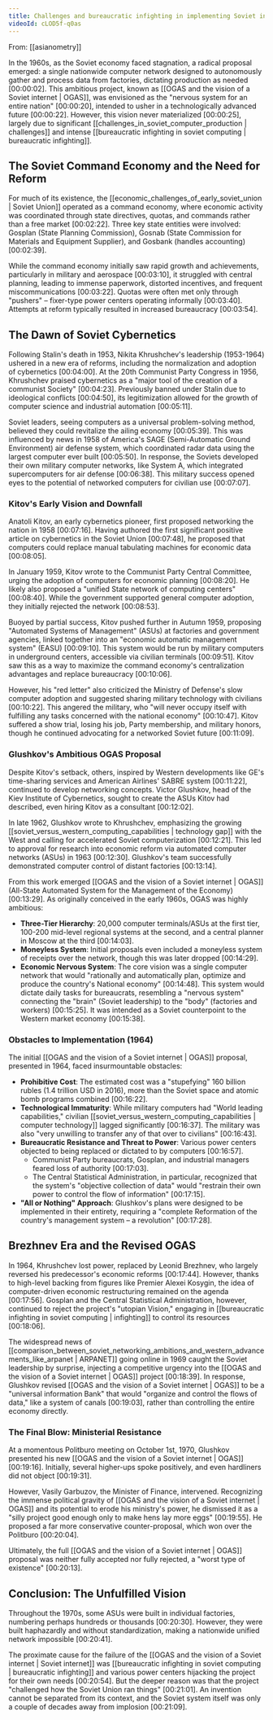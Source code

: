 ```yaml
---
title: Challenges and bureaucratic infighting in implementing Soviet internet
videoId: cLOD5f-q0as
---
```


From: [[asianometry]] <br/> 

In the 1960s, as the Soviet economy faced stagnation, a radical proposal emerged: a single nationwide computer network designed to autonomously gather and process data from factories, dictating production as needed <a class="yt-timestamp" data-t="00:00:02">[00:00:02]</a>. This ambitious project, known as [[OGAS and the vision of a Soviet internet | OGAS]], was envisioned as the "nervous system for an entire nation" <a class="yt-timestamp" data-t="00:00:20">[00:00:20]</a>, intended to usher in a technologically advanced future <a class="yt-timestamp" data-t="00:00:22">[00:00:22]</a>. However, this vision never materialized <a class="yt-timestamp" data-t="00:00:25">[00:00:25]</a>, largely due to significant [[challenges_in_soviet_computer_production | challenges]] and intense [[bureaucratic infighting in soviet computing | bureaucratic infighting]].

## The Soviet Command Economy and the Need for Reform

For much of its existence, the [[economic_challenges_of_early_soviet_union | Soviet Union]] operated as a command economy, where economic activity was coordinated through state directives, quotas, and commands rather than a free market <a class="yt-timestamp" data-t="00:02:22">[00:02:22]</a>. Three key state entities were involved: Gosplan (State Planning Commission), Gosnab (State Commission for Materials and Equipment Supplier), and Gosbank (handles accounting) <a class="yt-timestamp" data-t="00:02:39">[00:02:39]</a>.

While the command economy initially saw rapid growth and achievements, particularly in military and aerospace <a class="yt-timestamp" data-t="00:03:10">[00:03:10]</a>, it struggled with central planning, leading to immense paperwork, distorted incentives, and frequent miscommunications <a class="yt-timestamp" data-t="00:03:22">[00:03:22]</a>. Quotas were often met only through "pushers" – fixer-type power centers operating informally <a class="yt-timestamp" data-t="00:03:40">[00:03:40]</a>. Attempts at reform typically resulted in increased bureaucracy <a class="yt-timestamp" data-t="00:03:54">[00:03:54]</a>.

## The Dawn of Soviet Cybernetics

Following Stalin's death in 1953, Nikita Khrushchev's leadership (1953-1964) ushered in a new era of reforms, including the normalization and adoption of cybernetics <a class="yt-timestamp" data-t="00:04:00">[00:04:00]</a>. At the 20th Communist Party Congress in 1956, Khrushchev praised cybernetics as a "major tool of the creation of a communist Society" <a class="yt-timestamp" data-t="00:04:23">[00:04:23]</a>. Previously banned under Stalin due to ideological conflicts <a class="yt-timestamp" data-t="00:04:50">[00:04:50]</a>, its legitimization allowed for the growth of computer science and industrial automation <a class="yt-timestamp" data-t="00:05:11">[00:05:11]</a>.

Soviet leaders, seeing computers as a universal problem-solving method, believed they could revitalize the ailing economy <a class="yt-timestamp" data-t="00:05:39">[00:05:39]</a>. This was influenced by news in 1958 of America's SAGE (Semi-Automatic Ground Environment) air defense system, which coordinated radar data using the largest computer ever built <a class="yt-timestamp" data-t="00:05:50">[00:05:50]</a>. In response, the Soviets developed their own military computer networks, like System A, which integrated supercomputers for air defense <a class="yt-timestamp" data-t="00:06:38">[00:06:38]</a>. This military success opened eyes to the potential of networked computers for civilian use <a class="yt-timestamp" data-t="00:07:07">[00:07:07]</a>.

### Kitov's Early Vision and Downfall

Anatoli Kitov, an early cybernetics pioneer, first proposed networking the nation in 1958 <a class="yt-timestamp" data-t="00:07:16">[00:07:16]</a>. Having authored the first significant positive article on cybernetics in the Soviet Union <a class="yt-timestamp" data-t="00:07:48">[00:07:48]</a>, he proposed that computers could replace manual tabulating machines for economic data <a class="yt-timestamp" data-t="00:08:05">[00:08:05]</a>.

In January 1959, Kitov wrote to the Communist Party Central Committee, urging the adoption of computers for economic planning <a class="yt-timestamp" data-t="00:08:20">[00:08:20]</a>. He likely also proposed a "unified State network of computing centers" <a class="yt-timestamp" data-t="00:08:40">[00:08:40]</a>. While the government supported general computer adoption, they initially rejected the network <a class="yt-timestamp" data-t="00:08:53">[00:08:53]</a>.

Buoyed by partial success, Kitov pushed further in Autumn 1959, proposing "Automated Systems of Management" (ASUs) at factories and government agencies, linked together into an "economic automatic management system" (EASU) <a class="yt-timestamp" data-t="00:09:10">[00:09:10]</a>. This system would be run by military computers in underground centers, accessible via civilian terminals <a class="yt-timestamp" data-t="00:09:51">[00:09:51]</a>. Kitov saw this as a way to maximize the command economy's centralization advantages and replace bureaucracy <a class="yt-timestamp" data-t="00:10:06">[00:10:06]</a>.

However, his "red letter" also criticized the Ministry of Defense's slow computer adoption and suggested sharing military technology with civilians <a class="yt-timestamp" data-t="00:10:22">[00:10:22]</a>. This angered the military, who "will never occupy itself with fulfilling any tasks concerned with the national economy" <a class="yt-timestamp" data-t="00:10:47">[00:10:47]</a>. Kitov suffered a show trial, losing his job, Party membership, and military honors, though he continued advocating for a networked Soviet future <a class="yt-timestamp" data-t="00:10:55">[00:11:09]</a>.

### Glushkov's Ambitious OGAS Proposal

Despite Kitov's setback, others, inspired by Western developments like GE's time-sharing services and American Airlines' SABRE system <a class="yt-timestamp" data-t="00:11:22">[00:11:22]</a>, continued to develop networking concepts. Victor Glushkov, head of the Kiev Institute of Cybernetics, sought to create the ASUs Kitov had described, even hiring Kitov as a consultant <a class="yt-timestamp" data-t="00:11:51">[00:12:02]</a>.

In late 1962, Glushkov wrote to Khrushchev, emphasizing the growing [[soviet_versus_western_computing_capabilities | technology gap]] with the West and calling for accelerated Soviet computerization <a class="yt-timestamp" data-t="00:12:12">[00:12:21]</a>. This led to approval for research into economic reform via automated computer networks (ASUs) in 1963 <a class="yt-timestamp" data-t="00:12:26">[00:12:30]</a>. Glushkov's team successfully demonstrated computer control of distant factories <a class="yt-timestamp" data-t="00:13:01">[00:13:14]</a>.

From this work emerged [[OGAS and the vision of a Soviet internet | OGAS]] (All-State Automated System for the Management of the Economy) <a class="yt-timestamp" data-t="00:13:23">[00:13:29]</a>. As originally conceived in the early 1960s, OGAS was highly ambitious:
*   **Three-Tier Hierarchy**: 20,000 computer terminals/ASUs at the first tier, 100-200 mid-level regional systems at the second, and a central planner in Moscow at the third <a class="yt-timestamp" data-t="00:13:43">[00:14:03]</a>.
*   **Moneyless System**: Initial proposals even included a moneyless system of receipts over the network, though this was later dropped <a class="yt-timestamp" data-t="00:14:06">[00:14:29]</a>.
*   **Economic Nervous System**: The core vision was a single computer network that would "rationally and automatically plan, optimize and produce the country's National economy" <a class="yt-timestamp" data-t="00:14:41">[00:14:48]</a>. This system would dictate daily tasks for bureaucrats, resembling a "nervous system" connecting the "brain" (Soviet leadership) to the "body" (factories and workers) <a class="yt-timestamp" data-t="00:15:06">[00:15:25]</a>. It was intended as a Soviet counterpoint to the Western market economy <a class="yt-timestamp" data-t="00:15:33">[00:15:38]</a>.

### Obstacles to Implementation (1964)

The initial [[OGAS and the vision of a Soviet internet | OGAS]] proposal, presented in 1964, faced insurmountable obstacles:

*   **Prohibitive Cost**: The estimated cost was a "stupefying" 160 billion rubles (1.4 trillion USD in 2016), more than the Soviet space and atomic bomb programs combined <a class="yt-timestamp" data-t="00:15:53">[00:16:22]</a>.
*   **Technological Immaturity**: While military computers had "World leading capabilities," civilian [[soviet_versus_western_computing_capabilities | computer technology]] lagged significantly <a class="yt-timestamp" data-t="00:16:24">[00:16:37]</a>. The military was also "very unwilling to transfer any of that over to civilians" <a class="yt-timestamp" data-t="00:16:39">[00:16:43]</a>.
*   **Bureaucratic Resistance and Threat to Power**: Various power centers objected to being replaced or dictated to by computers <a class="yt-timestamp" data-t="00:16:50">[00:16:57]</a>.
    *   Communist Party bureaucrats, Gosplan, and industrial managers feared loss of authority <a class="yt-timestamp" data-t="00:16:59">[00:17:03]</a>.
    *   The Central Statistical Administration, in particular, recognized that the system's "objective collection of data" would "restrain their own power to control the flow of information" <a class="yt-timestamp" data-t="00:17:05">[00:17:15]</a>.
*   **"All or Nothing" Approach**: Glushkov's plans were designed to be implemented in their entirety, requiring a "complete Reformation of the country's management system – a revolution" <a class="yt-timestamp" data-t="00:17:18">[00:17:28]</a>.

## Brezhnev Era and the Revised OGAS

In 1964, Khrushchev lost power, replaced by Leonid Brezhnev, who largely reversed his predecessor's economic reforms <a class="yt-timestamp" data-t="00:17:32">[00:17:44]</a>. However, thanks to high-level backing from figures like Premier Alexei Kosygin, the idea of computer-driven economic restructuring remained on the agenda <a class="yt-timestamp" data-t="00:17:46">[00:17:56]</a>. Gosplan and the Central Statistical Administration, however, continued to reject the project's "utopian Vision," engaging in [[bureaucratic infighting in soviet computing | infighting]] to control its resources <a class="yt-timestamp" data-t="00:17:56">[00:18:06]</a>.

The widespread news of [[comparison_between_soviet_networking_ambitions_and_western_advancements_like_arpanet | ARPANET]] going online in 1969 caught the Soviet leadership by surprise, injecting a competitive urgency into the [[OGAS and the vision of a Soviet internet | OGAS]] project <a class="yt-timestamp" data-t="00:18:23">[00:18:39]</a>. In response, Glushkov revised [[OGAS and the vision of a Soviet internet | OGAS]] to be a "universal information Bank" that would "organize and control the flows of data," like a system of canals <a class="yt-timestamp" data-t="00:18:41">[00:19:03]</a>, rather than controlling the entire economy directly.

### The Final Blow: Ministerial Resistance

At a momentous Politburo meeting on October 1st, 1970, Glushkov presented his new [[OGAS and the vision of a Soviet internet | OGAS]] <a class="yt-timestamp" data-t="00:19:11">[00:19:16]</a>. Initially, several higher-ups spoke positively, and even hardliners did not object <a class="yt-timestamp" data-t="00:19:22">[00:19:31]</a>.

However, Vasily Garbuzov, the Minister of Finance, intervened. Recognizing the immense political gravity of [[OGAS and the vision of a Soviet internet | OGAS]] and its potential to erode his ministry's power, he dismissed it as a "silly project good enough only to make hens lay more eggs" <a class="yt-timestamp" data-t="00:19:41">[00:19:55]</a>. He proposed a far more conservative counter-proposal, which won over the Politburo <a class="yt-timestamp" data-t="00:19:58">[00:20:04]</a>.

Ultimately, the full [[OGAS and the vision of a Soviet internet | OGAS]] proposal was neither fully accepted nor fully rejected, a "worst type of existence" <a class="yt-timestamp" data-t="00:20:06">[00:20:13]</a>.

## Conclusion: The Unfulfilled Vision

Throughout the 1970s, some ASUs were built in individual factories, numbering perhaps hundreds or thousands <a class="yt-timestamp" data-t="00:20:13">[00:20:30]</a>. However, they were built haphazardly and without standardization, making a nationwide unified network impossible <a class="yt-timestamp" data-t="00:20:32">[00:20:41]</a>.

The proximate cause for the failure of the [[OGAS and the vision of a Soviet internet | Soviet internet]] was [[bureaucratic infighting in soviet computing | bureaucratic infighting]] and various power centers hijacking the project for their own needs <a class="yt-timestamp" data-t="00:20:43">[00:20:54]</a>. But the deeper reason was that the project "challenged how the Soviet Union ran things" <a class="yt-timestamp" data-t="00:20:55">[00:21:01]</a>. An invention cannot be separated from its context, and the Soviet system itself was only a couple of decades away from implosion <a class="yt-timestamp" data-t="00:21:01">[00:21:09]</a>.